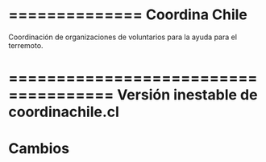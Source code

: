 ==============
Coordina Chile
==============

Coordinación de organizaciones de voluntarios para la ayuda para el terremoto.


=====================================
Versión inestable de coordinachile.cl
=====================================

Cambios
=======
